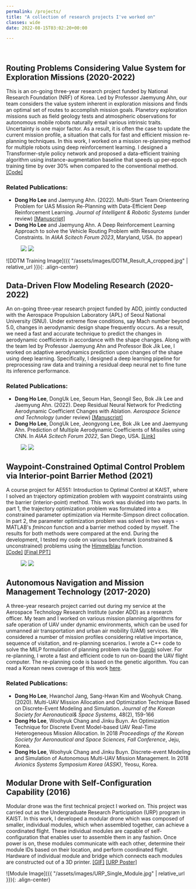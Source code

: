```yaml
---
permalink: /projects/
title: "A collection of research projects I've worked on"
classes: wide
date: 2022-08-15T03:02:20+00:00

---
```

<br/>

## Routing Problems Considering Value System for Exploration Missions (2020-2022)
This is an on-going three-year research project funded by National Research Foundation (NRF) of Korea. Led by Professor Jaemyung Ahn, our team considers the value system inherent in exploration missions and finds an optimal set of routes to accomplish mission goals. Planetory exploration missions such as field geology tests and atmospheric observations for autonomous mobile robots naturally entail various intrinsic traits. Uncertainty is one major factor. As a result, it is often the case to update the current mission profile, a situation that calls for fast and efficient mission re-planning techniques. In this work, I worked on a mission re-planning method for multiple robots using deep reinforcement learning. I designed a Transformer-style policy network and proposed a data-efficient training algorithm using instance-augmentation baseline that speeds up per-epoch training time by over 30% when compared to the conventional method. 
[[Code]](https://github.com/leedh0124/Deep-Dynamic-Transformer-Model-for-Multi-Start-Team-Orienteering-Problem)

### Related Publications:
- **Dong Ho Lee** and Jaemyung Ahn. (2022). Multi-Start Team Orienteering Problem for UAS Mission Re-Planning with Data-Efficient Deep Reinforcement Learning. _Journal of Intelligent & Robotic Systems_ (under review) [[Manuscript]](/assets/files/J_Intell_Robot_Syst_DDTM_MSTOP_Manuscript-vF.pdf) 
- **Dong Ho Lee** and Jaemyung Ahn. A Deep Reinforcement Learning Approach to solve the Vehicle Routing Problem with Resource Constraints. In _AIAA Scitech Forum 2023_, Maryland, USA. (to appear)

<figure class="half">
    <img src="/assets/images/DH-Research3.jpg">
    <img src="/assets/images/DDTM_Training_cropped2.jpg">
    <figcaption></figcaption>
</figure>

![DDTM Training Image]({{ "/assets/images/DDTM_Result_A_cropped.jpg" | relative_url }}){: .align-center}

## Data-Driven Flow Modeling Research (2020-2022)
An on-going three-year research project funded by ADD, jointly conducted with the Aerospace Propulsion Laboratory (APL) of Seoul National University (SNU). Under extreme flow conditions, say Mach number beyond 5.0, changes in aerodynamic design shape frequently occurs. As a result, we need a fast and accurate technique to predict the changes in aerodynamic coefficients in accordance with the shape changes. Along with the team led by Professor Jaemyung Ahn and Professor Bok Jik Lee, I worked on adaptive aerodynamics prediction upon changes of the shape using deep learning. Specifically, I designed a deep learning pipeline for preprocessing raw data and training a residual deep neural net to fine tune its inference performance. 

### Related Publications:
- **Dong Ho Lee**, DongUk Lee, Seoum Han, Seongil Seo, Bok Jik Lee and Jaemyung Ahn. (2022). Deep Residual Neural Network
for Predicting Aerodynamic Coefficient Changes with Ablation. _Aerospace Science and Technology_ (under review) [[Manuscript]](/assets/files/AST_DFM05-vF.pdf) 
- **Dong Ho Lee**, DongUk Lee, Jeongyong Lee, Bok Jik Lee and Jaemyung Ahn. Prediction of Multiple Aerodynamic Coefficients of Missiles using CNN. In _AIAA Scitech Forum 2022_, San Diego, USA. [[Link]](https://arc.aiaa.org/doi/10.2514/6.2022-2439)

<figure class="half">
    <img src="/assets/images/AIAA_DongHo_Presentation2.jpg">
    <img src="/assets/images/Test Set Plot for Ca.gif">
    <figcaption></figcaption>
</figure>

## Waypoint-Constrained Optimal Control Problem via Interior-point Barrier Method (2021)
A course project for AE551: Introduction to Optimal Control at KAIST, where I solved an trajectory optimization problem with waypoint constraints using the barrier (interior-point) method. This work was divided into two parts. In part 1, the trajectory optimization problem was formulated into a constrained parameter optimization via Hermite-Simpson direct collocation. In part 2, the parameter optimization problem was solved in two ways - MATLAB's _fmincon_ function and a barrier method coded by myself. The results for both methods were compared at the end. During the development, I tested my code on various benchmark (constrained & unconstrained) problems using the [Himmelblau](https://en.wikipedia.org/wiki/Himmelblau%27s_function) function.  
[[Code]](https://github.com/leedh0124/AE551_Optimal_Control_Trajectory_Optimization_Direct_Methods)
[[Final PPT]](/assets/files/AE551_Final_Presentation_DongHoLee_20204453_vF.pdf) 

<figure class="half">
    <img src="/assets/images/AE551_Test_Benchmark_B.jpg">
    <img src="/assets/images/AE551_Final_B.jpg">
    <figcaption></figcaption>
</figure>

## Autonomous Navigation and Mission Management Technology (2017-2020)
A three-year research project carried out during my service at the Aerospace Technology Research Institute (under ADD) as a research officer. My team and I worked on various mission planning algorithms for safe operation of UAV under dynamic environments, which can be used for unmanned air transportation and urban air mobility (UAM) services. We considered a number of mission profiles considering relative importance, sequence of visitation, and re-planning scenarios. I wrote a C++ code to solve the MILP formulation of planning problem via the [Gurobi](https://www.gurobi.com/) solver. For re-planning, I wrote a fast and efficient code to run on-board the UAV flight computer. The re-planning code is based on the genetic algorithm. You can read a Korean news coverage of this work [here](https://www.yna.co.kr/view/AKR20210511043600504).

### Related Publications:
- **Dong Ho Lee**, Hwanchol Jang, Sang-Hwan Kim and Woohyuk Chang. (2020). Multi-UAV Mission Allocation and Optimization Technique Based on Discrete-Event Modeling and Simulation. _Journal of the Korean Society for Aeronautical& Space Systems_, 48(2), 159-166
-  **Dong Ho Lee**, Woohyuk Chang and Jinku Buyn. An Optimization Technique for Discrete Event Model-based UAV Real-Time Heterogeneous Mission Allocation. In 2018 _Proceedings of the Korean Society for Aeronautical and Space Sciences, Fall Conference_, Jeju, Korea.
-  **Dong Ho Lee**, Woohyuk Chang and Jinku Buyn. Discrete-event Modeling and Simulation of Autonomous Multi-UAV Mission Management. In 2018 _Avionics Systems Symposium Korea (ASSK)_, Yeosu, Korea.

## Modular Drone with Self-Configuration Capability (2016)
Modular drone was the first technical project I worked on. This project was carried out as the Undergraduate Research Participation (URP) program in KAIST. In this work, I developed a modular drone which was composed of smaller, individual modules, which when assembled together, can achieve a coordinated flight. These individual modules are capable of self-configuration that enables user to assemble them in any fashion. Once power is on, these modules communicate with each other, determine their module IDs based on their location, and perform coordinated flight. Hardware of individual module and bridge which connects each modules are constructed out of a 3D printer. 
[[GIF]](/assets/images/URP_Modular_Drone_Flight_Test_AdobeExpress.gif)
[[URP Poster]](/assets/files/URP_POSTER_MODULAR_DRONE2016.pdf) 

![Module Image]({{ "/assets/images/URP_Single_Module.jpg" | relative_url }}){: .align-center}
